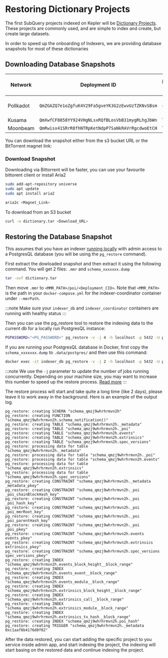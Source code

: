 # Restoring Dictionary Projects

The first SubQuery projects indexed on Kepler will be [Dictionary Projects](../../../academy/tutorials_examples/dictionary.md). These projects are commonly used, and are simple to index and create, but create large datasets.

In order to speed up the onboarding of Indexers, we are providing database snapshots for most of these dictionaries

## Downloading Database Snapshots

| Network   | Deployment ID                                    | Database Size | S3 Bucket URL                                                                                                                                                                                                                                                                                                                                                                                                                                                                                                                                                                                                                                                                                                                                                                                                                                                                                                                                                                                                                                                                                                                                                                                                                                                                                                                                                                                                                                                                                                                                                                                                                                         | BT Magnet Link                                                                                                                                                                                                                                                                                             | SHA256                                                             |
| --------- | ------------------------------------------------ | ------------- | ----------------------------------------------------------------------------------------------------------------------------------------------------------------------------------------------------------------------------------------------------------------------------------------------------------------------------------------------------------------------------------------------------------------------------------------------------------------------------------------------------------------------------------------------------------------------------------------------------------------------------------------------------------------------------------------------------------------------------------------------------------------------------------------------------------------------------------------------------------------------------------------------------------------------------------------------------------------------------------------------------------------------------------------------------------------------------------------------------------------------------------------------------------------------------------------------------------------------------------------------------------------------------------------------------------------------------------------------------------------------------------------------------------------------------------------------------------------------------------------------------------------------------------------------------------------------------------------------------------------------------------------------------- | ---------------------------------------------------------------------------------------------------------------------------------------------------------------------------------------------------------------------------------------------------------------------------------------------------------- | ------------------------------------------------------------------ |
| Pollkadot | `QmZGAZQ7e1oZgfuK4V29Fa5gveYK3G2zEwvUzTZKNvSBsm` | ~170GB        | [S3 URL](https://kepler-dictionary-projects.s3.ap-southeast-2.amazonaws.com/polkadot/polkadot.tar?response-content-disposition=inline&X-Amz-Security-Token=IQoJb3JpZ2luX2VjEHoaDmFwLXNvdXRoZWFzdC0yIkYwRAIgTOil5bFSqp0B3m%2FEyAuN%2FeXTzGf6bluEHXNXHOJETcoCIH59wxs5ip85Sgk%2BpULY50hKkS7ke5hePt3INWGcQO7MKokDCHMQARoMMDM3NzkwNjQ0MTc0IgwjFgfvgVBm2v7ojRYq5gKEgIh%2F6bgqc0e64gEIeZmlv8i5wRg8HqNEU3yB8jT%2B27NTOUPZIk3jtQ9RFfqfqgfPAG2uS2rcE6Apm9MWPxCuGyoLNbU0N15niurHByBdAJhb981jDmXAO3AxMf2N2hmUWF9A6lPd5AWnDO33j8Qq2J%2FTS6ZsXdFQL0avwor9E2TTnJn3Wy9Vz2C4lKPxCeTYyhjyanSDHi%2BfXQ0yshwUKYjTiGbVScRnmp8eDzU1yKDmPovyFyxgH%2BXTyUMv3JsfOeOLuv5FEGokgjO7SUnul4gZY4YNPyw71tMi0fR3yTt60l7%2FfLyHD2AYPaEBCrQBdYD7wY6%2FLVhKafJ2yHOOnNts%2Bb7PAzotsfwa%2B6iTSa%2F7wGQfy8EWqF4jcYqRF6QC18mOTOATGNwdKFRlnBqLqcbZ9vsXn4NIRbiGIjeKnPpB2EftQTxY5GHnOwQc9I6JiAn2VhGJHWw%2B6yL%2Bz%2F%2B2NXqZCYloMLLo%2FqEGOrQCRkjj5vzcK%2Bc2Qd%2B9WHO%2FjoxguiHx6wpFQ%2FoZDm6pdQpiO6GQCkN5GcD%2FKCHb7drcL8%2BwcjWSpy%2Bulm6pVPDdGVgCeL65N4gw7qf9VReMOH4vuLi8xCXxNaBer331HLzq9pjxrKhF0dUEZnYN%2BD3spgzEhTp2lWP61q0MSC6d0lVQyG28pBmaFm3gUcdHojgEpSs8ZZ1tmRu8mXzx0wFmbnKG51blAWwt7tMYxVIY2DyvCB5mW5yhK%2F2jWAsRAQo5dnhXzOgUYtxRwbNYWvur8fh5CIuUEFP8%2BNW6IuVgioMdB%2Bqc7fiX0%2FU0TdyM10S%2Fk9f%2BI6QbbuFfe1V1N0%2B6kJI8YsW8WAFyLOiIDoDOCJupfy1eXnJ3uIDcnU%2F%2FvRNz720R5MEvK37MEKQgR2su7g9b7KI%3D&X-Amz-Algorithm=AWS4-HMAC-SHA256&X-Amz-Date=20230419T092904Z&X-Amz-SignedHeaders=host&X-Amz-Expires=43200&X-Amz-Credential=ASIAQRTD7O7HDF2FI6U2%2F20230419%2Fap-southeast-2%2Fs3%2Faws4_request&X-Amz-Signature=7ed84f4b99836430dbd6f32b408b9a49c532206ecb4c784e22fc4ae4496ff564) | [Bittorrent Magnet Link](magnet:xt=urn:btih:bea3b630dd7c7d47c91a4ca6d469d8f50dffc0e3&dn=polkadot.dictionary.tar&xl=12601036800tr=udp%3A%2F%2Ftracker.opentrackr.org%3A1337%2Fannounce&tr=udp%3A%2F%2Ftracker.openbittorrent.com%3A6969%2Fannounce&tr=http%3A%2F%2Fopentracker.i2p.rocks%3A6969%2Fannounce) | `f14b6cf112cdb6dbb5e054310a176da03ed052f7e2b714647ea6d36f58433c9c` |
| Kusama    | `QmXwfCF8858YY924VHgNLsxRQfBLosVbB31mygRLhgJbWn` | TBC           |                                                                                                                                                                                                                                                                                                                                                                                                                                                                                                                                                                                                                                                                                                                                                                                                                                                                                                                                                                                                                                                                                                                                                                                                                                                                                                                                                                                                                                                                                                                                                                                                                                                       |                                                                                                                                                                                                                                                                                                            |
| Moonbeam  | `QmRwisx41SRrR8fhNTRpKetNdpP7SaNkRAVrRgcdwoEtCH` | TBC           |                                                                                                                                                                                                                                                                                                                                                                                                                                                                                                                                                                                                                                                                                                                                                                                                                                                                                                                                                                                                                                                                                                                                                                                                                                                                                                                                                                                                                                                                                                                                                                                                                                                       |

You can download the snapshot either from the s3 bucket URL or the BitTorrent magnet link:

### Download Snapshot

Downloading via Bittorrent will be faster, you can use your favourite bittorent client or install Aria2

```bash
sudo add-apt-repository universe
sudo apt update
sudo apt install aria2

aria2c <Magnet_Link>
```

To download from an S3 bucket

```bash
curl -o dictionary.tar <Download_URL>
```

## Restoring the Database Snapshot

This assumes that you have an indexer [running locally](../../../run_publish/run.md) with admin access to a PostgresQL database (you will be using the `pg_restore` command).

First extract the dowloaded snapshot and then extract it using the following command. You will get 2 files: `.mmr` and `schema_xxxxxxx.dump`

```bash
tar -xvf dictionary.tar
```

Then move `.mmr` to `<MMR_PATH>/poi/<Deployment_CID>`. Note that `<MMR_PATH>` is the path in your `docker-compose.yml` for the indexer-coordinator container under `--mmrPath`.

:::note
Make sure your `indexer_db` and `indexer_coordinator` containers are running with healthy status
:::

Then you can use the pg_restore tool to restore the indexing data to the current db for a locally run PostgresQL instance:

```bash
PGPASSWORD="<PG_PASSWORD>" pg_restore -v -j 4 -h localhost -p 5432 -U postgres -d postgres schema_xxxxxxx.dump > restore.log 2>&1 &
```

If you are running your PostgresQL database in Docker, first copy the `schema_xxxxxxx.dump` to `.data/postgres/` and then use this command:

```bash
docker exec -it indexer_db pg_restore -v -j 2 -h localhost -p 5432 -U postgres -d postgres /var/lib/postgresql/data/schema_xxxxxxx.dump
```

:::note
We use the `-j` parameter to update the number of jobs running concurrently. Depending on your machine size, you may want to increase this number to speed up the restore process. [Read more](https://www.postgresql.org/docs/current/app-pgrestore.html)
:::

The restore process will start and take quite a long time (like 2 days), please leave it to work away in the background. Here is an example of the output log.

```
pg_restore: creating SCHEMA "schema_qmzj9whrhrmvn2h"
pg_restore: creating FUNCTION "schema_qmzj9whrhrmvn2h.schema_notification()"
pg_restore: creating TABLE "schema_qmzj9whrhrmvn2h._metadata"
pg_restore: creating TABLE "schema_qmzj9whrhrmvn2h._poi"
pg_restore: creating TABLE "schema_qmzj9whrhrmvn2h.events"
pg_restore: creating TABLE "schema_qmzj9whrhrmvn2h.extrinsics"
pg_restore: creating TABLE "schema_qmzj9whrhrmvn2h.spec_versions"
pg_restore: processing data for table "schema_qmzj9whrhrmvn2h._metadata"
pg_restore: processing data for table "schema_qmzj9whrhrmvn2h._poi"
pg_restore: processing data for table "schema_qmzj9whrhrmvn2h.events"
pg_restore: processing data for table "schema_qmzj9whrhrmvn2h.extrinsics"
pg_restore: processing data for table "schema_qmzj9whrhrmvn2h.spec_versions"
pg_restore: creating CONSTRAINT "schema_qmzj9whrhrmvn2h._metadata _metadata_pkey"
pg_restore: creating CONSTRAINT "schema_qmzj9whrhrmvn2h._poi _poi_chainBlockHash_key"
pg_restore: creating CONSTRAINT "schema_qmzj9whrhrmvn2h._poi _poi_hash_key"
pg_restore: creating CONSTRAINT "schema_qmzj9whrhrmvn2h._poi _poi_mmrRoot_key"
pg_restore: creating CONSTRAINT "schema_qmzj9whrhrmvn2h._poi _poi_parentHash_key"
pg_restore: creating CONSTRAINT "schema_qmzj9whrhrmvn2h._poi _poi_pkey"
pg_restore: creating CONSTRAINT "schema_qmzj9whrhrmvn2h.events events_pkey"
pg_restore: creating CONSTRAINT "schema_qmzj9whrhrmvn2h.extrinsics extrinsics_pkey"
pg_restore: creating CONSTRAINT "schema_qmzj9whrhrmvn2h.spec_versions spec_versions_pkey"
pg_restore: creating INDEX "schema_qmzj9whrhrmvn2h.events_block_height__block_range"
pg_restore: creating INDEX "schema_qmzj9whrhrmvn2h.events_event__block_range"
pg_restore: creating INDEX "schema_qmzj9whrhrmvn2h.events_module__block_range"
pg_restore: creating INDEX "schema_qmzj9whrhrmvn2h.extrinsics_block_height__block_range"
pg_restore: creating INDEX "schema_qmzj9whrhrmvn2h.extrinsics_call__block_range"
pg_restore: creating INDEX "schema_qmzj9whrhrmvn2h.extrinsics_module__block_range"
pg_restore: creating INDEX "schema_qmzj9whrhrmvn2h.extrinsics_tx_hash__block_range"
pg_restore: creating INDEX "schema_qmzj9whrhrmvn2h.poi_hash"
pg_restore: creating TRIGGER "schema_qmzj9whrhrmvn2h._metadata 0xc1aaf8b4176d0f02"
```

After the data restored, you can start adding the specific project to you service inside admin app, and start indexing the project, the indexing will start basing on the restored data and continue indexing the project.

